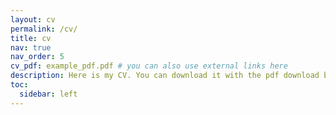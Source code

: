 ```yaml
---
layout: cv
permalink: /cv/
title: cv
nav: true
nav_order: 5
cv_pdf: example_pdf.pdf # you can also use external links here
description: Here is my CV. You can download it with the pdf download button above.
toc:
  sidebar: left
---
```

